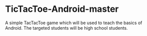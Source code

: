 # TicTacToe-Android-master
A simple TacTacToe game which will be used to teach the basics of Android. The targeted students will be high school students. 
